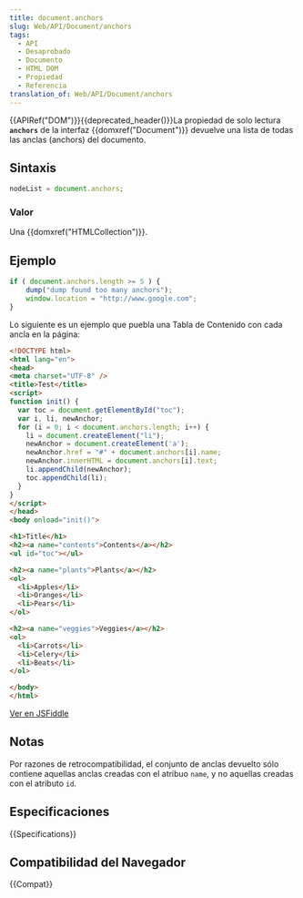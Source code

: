 ```yaml
---
title: document.anchors
slug: Web/API/Document/anchors
tags:
  - API
  - Desaprobado
  - Documento
  - HTML DOM
  - Propiedad
  - Referencia
translation_of: Web/API/Document/anchors
---
```


{{APIRef("DOM")}}{{deprecated_header()}}La propiedad de solo lectura **`anchors`** de la interfaz {{domxref("Document")}} devuelve una lista de todas las anclas (anchors) del documento.

## Sintaxis

```js
nodeList = document.anchors;
```

### Valor

Una {{domxref("HTMLCollection")}}.

## Ejemplo

```js
if ( document.anchors.length >= 5 ) {
    dump("dump found too many anchors");
    window.location = "http://www.google.com";
}
```

Lo siguiente es un ejemplo que puebla una Tabla de Contenido con cada ancla en la página:

```html
<!DOCTYPE html>
<html lang="en">
<head>
<meta charset="UTF-8" />
<title>Test</title>
<script>
function init() {
  var toc = document.getElementById("toc");
  var i, li, newAnchor;
  for (i = 0; i < document.anchors.length; i++) {
    li = document.createElement("li");
    newAnchor = document.createElement('a');
    newAnchor.href = "#" + document.anchors[i].name;
    newAnchor.innerHTML = document.anchors[i].text;
    li.appendChild(newAnchor);
    toc.appendChild(li);
  }
}
</script>
</head>
<body onload="init()">

<h1>Title</h1>
<h2><a name="contents">Contents</a></h2>
<ul id="toc"></ul>

<h2><a name="plants">Plants</a></h2>
<ol>
  <li>Apples</li>
  <li>Oranges</li>
  <li>Pears</li>
</ol>

<h2><a name="veggies">Veggies</a></h2>
<ol>
  <li>Carrots</li>
  <li>Celery</li>
  <li>Beats</li>
</ol>

</body>
</html>
```

[Ver en JSFiddle](https://jsfiddle.net/S4yNp)

## Notas

Por razones de retrocompatibilidad, el conjunto de anclas devuelto sólo contiene aquellas anclas creadas con el atribuo `name`, y no aquellas creadas con el atributo `id`.

## Especificaciones

{{Specifications}}

## Compatibilidad del Navegador

{{Compat}}
